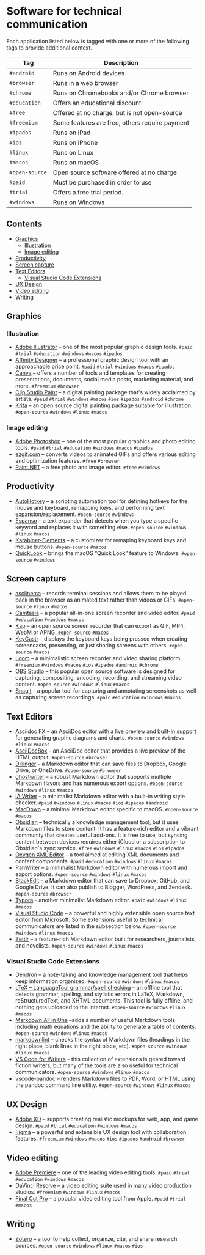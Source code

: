 # Software for technical communication<!-- omit in toc -->

Each application listed below is tagged with one or more of the following tags
to provide additional context.

| Tag            | Description                                    |
| -------------- | ---------------------------------------------- |
| `#android`     | Runs on Android devices                        |
| `#browser`     | Runs in a web browser                          |
| `#chrome`      | Runs on Chromebooks and/or Chrome browser      |
| `#education`   | Offers an educational discount                 |
| `#free`        | Offered at no charge, but is not open-source   |
| `#freemium`    | Some features are free, others require payment |
| `#ipados`      | Runs on iPad                                   |
| `#ios`         | Runs on iPhone                                 |
| `#linux`       | Runs on Linux                                  |
| `#macos`       | Runs on macOS                                  |
| `#open-source` | Open source software offered at no charge      |
| `#paid`        | Must be purchased in order to use              |
| `#trial`       | Offers a free trial period.                    |
| `#windows`     | Runs on Windows                                |

## Contents<!-- omit in toc -->

- [Graphics](#graphics)
  - [Illustration](#illustration)
  - [Image editing](#image-editing)
- [Productivity](#productivity)
- [Screen capture](#screen-capture)
- [Text Editors](#text-editors)
  - [Visual Studio Code Extensions](#visual-studio-code-extensions)
- [UX Design](#ux-design)
- [Video editing](#video-editing)
- [Writing](#writing)

## Graphics

### Illustration

- [Adobe Illustrator](https://www.adobe.com/products/illustrator.html) &ndash; one of the most popular graphic design tools. `#paid` `#trial` `#education` `#windows` `#macos` `#ipados`
- [Affinity Designer](https://affinity.serif.com/en-us/designer/) &ndash; a professional graphic design tool with an approachable price point. `#paid` `#trial` `#windows` `#macos` `#ipados`
- [Canva](https://www.canva.com) &ndash; offers a number of tools and templates for creating presentations, documents, social media posts, marketing material, and more. `#freemium` `#browser`
- [Clip Studio Paint](https://www.clipstudio.net/) &ndash; a digital painting package that's widely acclaimed by artists. `#paid` `#trial` `#windows` `#macos` `#ios` `#ipados` `#android` `#chrome`
- [Krita](https://krita.org/) &ndash; an open source digital painting package suitable for illustration. `#open-source` `#windows` `#linux` `#macos`

### Image editing

- [Adobe Photoshop](https://www.adobe.com/products/photoshop.html) &ndash; one of the most popular graphics and photo editing tools. `#paid` `#trial` `#education` `#windows` `#macos` `#ipados`
- [ezgif.com](https://ezgif.com/) &ndash; converts videos to animated GIFs and offers various editing and optimization features. `#free` `#browser`
- [Paint.NET](https://www.getpaint.net/) &ndash; a free photo and image editor. `#free` `#windows`

## Productivity

- [AutoHotkey](https://www.autohotkey.com/) &ndash; a scripting automation tool for defining hotkeys for the mouse and keyboard, remapping keys, and performing text expansion/replacement. `#open-source` `#windows`
- [Espanso](https://espanso.org) &ndash; a text expander that detects when you type a specific keyword and replaces it with something else. `#open-source` `#windows` `#linux` `#macos`
- [Karabiner-Elements](https://karabiner-elements.pqrs.org/) &ndash; a customizer for remaping keyboard keys and mouse buttons. `#open-source` `#macos`
- [QuickLook](https://github.com/QL-Win/QuickLook#readme) &ndash; brings the macOS &ldquo;Quick Look&rdquo; feature to Windows. `#open-source` `#windows`

## Screen capture

- [asciinema](https://asciinema.org) &ndash; records terminal sessions and allows them to be played back in the browser as animated text rather than videos or GIFs. `#open-source` `#linux` `#macos`
- [Camtasia](https://www.techsmith.com/video-editor.html) &ndash; a popular all-in-one screen recorder and video editor. `#paid` `#education` `#windows` `#macos`
- [Kap](https://getkap.co) &ndash; an open source screen recorder that can export as GIF, MP4, WebM or APNG. `#open-source` `#macos`
- [KeyCastr](https://github.com/keycastr/keycastr) &ndash; displays the keyboard keys being pressed when creating screencasts, presenting, or just sharing screens with others. `#open-source` `#macos`
- [Loom](https://www.loom.com/screen-recorder) &ndash; a minimalistic screen recorder and video sharing platform. `#freemium` `#windows` `#macos` `#ios` `#ipados` `#android` `#chrome`
- [OBS Studio](https://obsproject.com) &ndash; this popular open source software is designed for capturing, compositing, encoding, recording, and streaming video content. `#open-source` `#windows` `#linux` `#macos`
- [Snagit](https://www.techsmith.com/screen-capture.html) &ndash; a popular tool for capturing and annotating screenshots as well as capturing screen recordings. `#paid` `#education` `#windows` `#macos`

## Text Editors

- [Asciidoc FX](https://asciidocfx.com) &ndash; an AsciiDoc editor with a live preview and built-in support for generating graphic diagrams and charts. `#open-source` `#windows` `#linux` `#macos`
- [AsciiDocBox](https://espadrine.github.io/AsciiDocBox/) &ndash; an AsciiDoc editor that provides a live preview of the HTML output. `#open-source` `#browser`
- [Dillinger](https://dillinger.io/) &ndash; a Markdown editor that can save files to Dropbox, Google Drive, or OneDrive. `#open-source` `#browser`
- [ghostwriter](https://wereturtle.github.io/ghostwriter/) &ndash; a robust Markdown editor that supports multiple Markdown flavors and has numerous export options. `#open-source` `#windows` `#linux` `#macos`
- [iA Writer](https://ia.net/writer) &ndash; a minimalist Markdown editor with a built-in writing style checker. `#paid` `#windows` `#linux` `#macos` `#ios` `#ipados` `#android`
- [MacDown](https://macdown.uranusjr.com/) &ndash; a minimal Markdown editor specific to macOS. `#open-source` `#macos`
- [Obsidian](https://obsidian.md/) &ndash; technically a knowledge management tool, but it uses Markdown files to store content. It has a feature-rich editor and a vibrant community that creates useful add-ons. It is free to use, but syncing content between devices requires either iCloud or a subscription to Obsidian's sync service. `#free` `#windows` `#linux` `#macos` `#ios` `#ipados`
- [Oxygen XML Editor](https://www.oxygenxml.com) &ndash; a tool aimed at editing XML documents and content components. `#paid` `#education` `#windows` `#linux` `#macos`
- [PanWriter](https://panwriter.com) &ndash; a minimalist Markdown editor with numerous import and export options. `#open-source` `#windows` `#linux` `#macos`
- [StackEdit](https://stackedit.io/) &ndash; a Markdown editor that can save to Dropbox, GitHub, and Google Drive. It can also publish to Blogger, WordPress, and Zendesk. `#open-source` `#browser`
- [Typora](https://typora.io/) &ndash; another minimalist Markdown editor. `#paid` `#windows` `#linux` `#macos`
- [Visual Studio Code](https://code.visualstudio.com/) &ndash; a powerful and highly extensible open source text editor from Microsoft. Some extensions useful to technical communicators are listed in the subsection below. `#open-source` `#windows` `#linux` `#macos`
- [Zettlr](https://www.zettlr.com/) &ndash; a feature-rich Markdown editor built for researchers, journalists, and novelists. `#open-source` `#windows` `#linux` `#macos`

### Visual Studio Code Extensions

- [Dendron](https://www.dendron.so) &ndash; a note-taking and knowledge management tool that helps keep information organized. `#open-source` `#windows` `#linux` `#macos`
- [LTeX – LanguageTool grammar/spell checking](https://valentjn.github.io/ltex/) &ndash; an offline tool that detects grammar, spelling, and stylistic errors in LaTeX, Markdown, reStructuredText, and XHTML documents. This tool is fully offline, and nothing gets uploaded to the internet. `#open-source` `#windows` `#linux` `#macos`
- [Markdown All in One](https://marketplace.visualstudio.com/items?itemName=yzhang.markdown-all-in-one) &ndash;adds a number of useful Markdown tools including math equations and the ability to generate a table of contents. `#open-source` `#windows` `#linux` `#macos`
- [markdownlint](https://marketplace.visualstudio.com/items?itemName=DavidAnson.vscode-markdownlint) &ndash; checks the syntax of Markdown files (headings in the right place, blank lines in the right place, etc). `#open-source` `#windows` `#linux` `#macos`
- [VS Code for Writers](https://marketplace.visualstudio.com/items?itemName=danspinola.vscode-for-writers) &ndash; this collection of extensions is geared toward fiction writers, but many of the tools are also useful for technical communicators. `#open-source` `#windows` `#linux` `#macos`
- [vscode-pandoc](https://marketplace.visualstudio.com/items?itemName=ChrisChinchilla.vscode-pandoc) &ndash; renders Markdown files to PDF, Word, or HTML using the pandoc command line utility. `#open-source` `#windows` `#linux` `#macos`

## UX Design

- [Adobe XD](https://www.adobe.com/products/xd.html) &ndash; supports creating realistic mockups for web, app, and game design. `#paid` `#trial` `#education` `#windows` `#macos`
- [Figma](https://www.figma.com) &ndash; a powerful and extensible UX design tool with collaboration features. `#freemium` `#windows` `#macos` `#ios` `#ipados` `#android` `#browser`

## Video editing

- [Adobe Premiere](https://www.adobe.com/products/premiere.html) &ndash; one of the leading video editing tools. `#paid` `#trial` `#education` `#windows` `#macos`
- [DaVinci Resolve](https://www.blackmagicdesign.com/products/davinciresolve) &ndash; a video editing suite used in many video production studios. `#freemium` `#windows` `#linux` `#macos`
- [Final Cut Pro](https://www.apple.com/final-cut-pro/) &ndash; a popular video editing tool from Apple. `#paid` `#trial` `#macos`

## Writing

- [Zotero](https://www.zotero.org/) &ndash; a tool to help collect, organize, cite, and share research sources. `#open-source` `#windows` `#linux` `#macos` `#ios`
